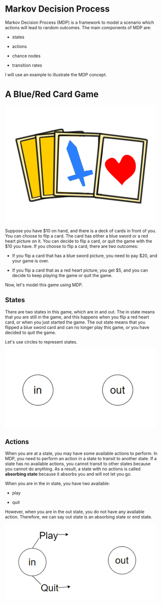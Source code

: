 # Markov Decision Process

Markov Decision Process (MDP) is a framework to model a scenario which actions will lead to random outcomes. The main components of MDP are:

- states

- actions

- chance nodes

- transition rates

I will use an example to illustrate the MDP concept.

# A Blue/Red Card Game

<img src="docs/imgs/card.svg" width="500" />

Suppose you have $10 on hand, and there is a deck of cards in front of you. You can choose to flip a card. The card has either a blue sword or a red heart picture on it. You can decide to flip a card, or quit the game with the $10 you have. If you choose to flip a card, there are two outcomes:

- If you flip a card that has a blue sword picture, you need to pay $20, and your game is over. 

- If you flip a card that as a red heart picture, you get $5, and you can decide to keep playing the game or quit the game.

Now, let's model this game using MDP.

## States

There are two states in this game, which are in and out. The in state means that you are still in the game, and this happens when you flip a red heart card, or when you just started the game. The out state means that you flipped a blue sword card and can no longer play this game, or you have decided to quit the game.

Let's use circles to represent states.

<img src="docs/imgs/in_out_states.png" width="500" />

## Actions

When you are at a state, you may have some available actions to perform. In MDP, you need to perform an action in a state to transit to another state. If a state has no available actions, you cannot transit to other states because you cannot do anything. As a result, a state with no actions is called **absorbing state** because it absorbs you and will not let you go.

When you are in the in state, you have two available:

- play

- quit

However, when you are in the out state, you do not have any available action. Therefore, we can say out state is an absorbing state or end state.

<img src="docs/imgs/in_out_actions.png" width="500" />
